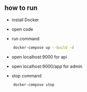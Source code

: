 ## how to run

- install Docker

- open code

- run command

```bash
    docker-compose up --build -d
```

- open localhost:9000 for api

- open localhost:9000/app for admin

- stop command

```bash 
    docker-compose stop

```